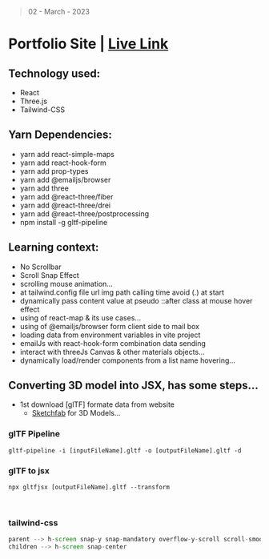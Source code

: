 > 02 - March - 2023

# Portfolio Site | [Live Link](https://p2-site-3js.netlify.app)

## Technology used:
* React
* Three.js
* Tailwind-CSS

## Yarn Dependencies:
* yarn add react-simple-maps
* yarn add react-hook-form
* yarn add prop-types
* yarn add @emailjs/browser
* yarn add three
* yarn add @react-three/fiber
* yarn add @react-three/drei
* yarn add @react-three/postprocessing
* npm install -g gltf-pipeline

## Learning context:
* No Scrollbar
* Scroll Snap Effect
* scrolling mouse animation...
* at tailwind.config file url img path calling time avoid (.) at start
* dynamically pass content value at pseudo ::after class at mouse hover effect
* using of react-map & its use cases...
* using of @emailjs/browser form client side to mail box
* loading data from environment variables in vite project
* emailJs with react-hook-form combination data sending
* interact with threeJs Canvas & other materials objects...
* dynamically load/render components from a list name hovering...


## Converting 3D model into JSX, has some steps...

* 1st download [glTF] formate data from website
    * [Sketchfab](https://sketchfab.com) for 3D Models...

### glTF Pipeline

```
gltf-pipeline -i [inputFileName].gltf -o [outputFileName].gltf -d
```

### glTF to jsx
```
npx gltfjsx [outputFileName].gltf --transform
```

<br />

### tailwind-css 
```jsx
parent --> h-screen snap-y snap-mandatory overflow-y-scroll scroll-smooth
children --> h-screen snap-center
```